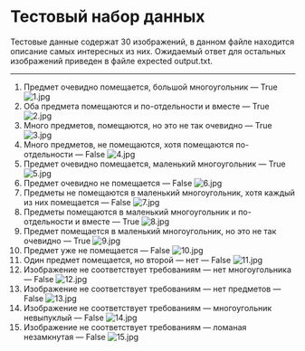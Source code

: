 # Тестовый набор данных
Тестовые данные содержат 30 изображений, в данном файле находится описание самых интересных из них. 
Ожидаемый ответ для остальных изображений приведен в файле expected output.txt.
____
1. Предмет очевидно помещается, большой многоугольник — True
![1.jpg](1.jpg "1.jpg")
2. Оба предмета помещаются и по-отдельности и вместе — True
![2.jpg](2.jpg "2.jpg")
3. Много предметов, помещаются, но это не так очевидно — True
![3.jpg](3.jpg "3.jpg")
4. Много предметов, не помещаются, хотя помещаются по-отдельности — False
![4.jpg](4.jpg "4.jpg")
5. Предмет очевидно помещается, маленький многоугольник — True
![5.jpg](5.jpg "5.jpg")
6. Предмет очевидно не помещается — False
![6.jpg](6.jpg "6.jpg")
7. Предметы не помещаются в маленький многоугольник, хотя каждый из них помещается — False
![7.jpg](7.jpg "7.jpg")
8. Предметы помещаются в маленький многоугольник и по-отдельности и вместе — True
![8.jpg](8.jpg "8.jpg")
9. Предмет помещается в маленький многоугольник, но это не так очевидно — True
![9.jpg](9.jpg "9.jpg")
10. Предмет уже не помещается — False
![10.jpg](10.jpg "10.jpg")
11. Один предмет помещается, но второй — нет — False
![11.jpg](11.jpg "11.jpg")
12. Изображение не соответствует требованиям — нет многоугольника — False
![12.jpg](12.jpg "12.jpg")
13. Изображение не соответствует требованиям — нет предметов — False
![13.jpg](13.jpg "13.jpg")
14. Изображение не соответствует требованиям — многоугольник невыпуклый — False
![14.jpg](14.jpg "14.jpg")
15. Изображение не соответствует требованиям — ломаная незамкнутая — False
![15.jpg](15.jpg "15.jpg")

